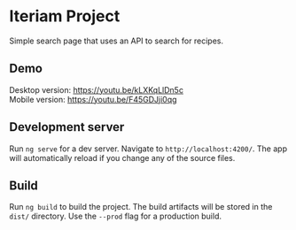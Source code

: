 # Iteriam Project

Simple search page that uses an API to search for recipes. 

## Demo

Desktop version: https://youtu.be/kLXKqLlDn5c <br>
Mobile version: https://youtu.be/F45GDJji0qg

## Development server

Run `ng serve` for a dev server. Navigate to `http://localhost:4200/`. The app will automatically reload if you change any of the source files.


## Build

Run `ng build` to build the project. The build artifacts will be stored in the `dist/` directory. Use the `--prod` flag for a production build.
